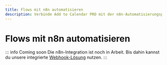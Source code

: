 ```yaml
---
title: Flows mit n8n automatisieren
description: Verbinde Add to Calendar PRO mit der n8n-Automatisierungsplattform. Offizielle Integration kommt bald, nutze Webhooks in der Zwischenzeit.
---
```


# Flows mit n8n automatisieren

::: info Coming soon
Die n8n-Integration ist noch in Arbeit. Bis dahin kannst du unsere integrierte [Webhook-Lösung](/de/automation-integration/webhooks) nutzen.
:::